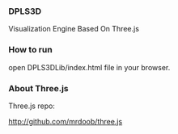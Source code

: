 ### DPLS3D ###

Visualization Engine Based On Three.js


### How to run ###

open DPLS3DLib/index.html file in your browser.


### About Three.js ###

Three.js repo:

http://github.com/mrdoob/three.js
